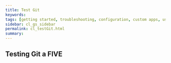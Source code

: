 ```yaml
---
title: Test Git
keywords:
tags: [getting started, troubleshooting, configuration, custom apps, users, plans, sites, apis, plugins]
sidebar: cl_gs_sidebar
permalink: cl_testGit.html
summary:
---
```

## Testing Git a FIVE